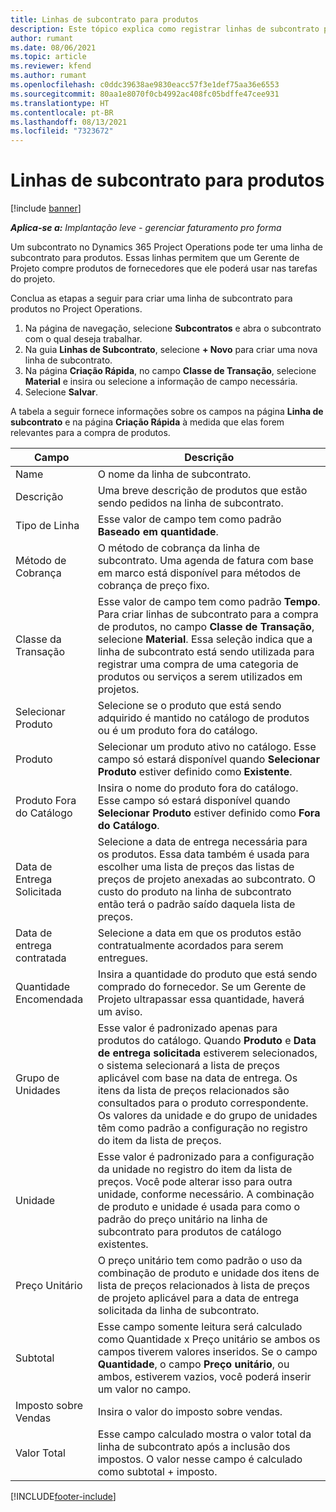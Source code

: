 ```yaml
---
title: Linhas de subcontrato para produtos
description: Este tópico explica como registrar linhas de subcontrato para produtos e usar os diversos campos para registrar compras de produto de fornecedores.
author: rumant
ms.date: 08/06/2021
ms.topic: article
ms.reviewer: kfend
ms.author: rumant
ms.openlocfilehash: c0ddc39638ae9830eacc57f3e1def75aa36e6553
ms.sourcegitcommit: 80aa1e8070f0cb4992ac408fc05bdffe47cee931
ms.translationtype: HT
ms.contentlocale: pt-BR
ms.lasthandoff: 08/13/2021
ms.locfileid: "7323672"
---
```

# <a name="subcontract-lines-for-products"></a>Linhas de subcontrato para produtos

[!include [banner](../../includes/dataverse-preview.md)]

_**Aplica-se a:** Implantação leve - gerenciar faturamento pro forma_

Um subcontrato no Dynamics 365 Project Operations pode ter uma linha de subcontrato para produtos. Essas linhas permitem que um Gerente de Projeto compre produtos de fornecedores que ele poderá usar nas tarefas do projeto.

Conclua as etapas a seguir para criar uma linha de subcontrato para produtos no Project Operations.

1. Na página de navegação, selecione **Subcontratos** e abra o subcontrato com o qual deseja trabalhar. 
2. Na guia **Linhas de Subcontrato**, selecione **+ Novo** para criar uma nova linha de subcontrato.
3. Na página **Criação Rápida**, no campo **Classe de Transação**, selecione **Material** e insira ou selecione a informação de campo necessária. 
4. Selecione **Salvar**.

A tabela a seguir fornece informações sobre os campos na página **Linha de subcontrato** e na página **Criação Rápida** à medida que elas forem relevantes para a compra de produtos.

| Campo | Descrição |
| ----- | ----------- |
| Name | O nome da linha de subcontrato. |
| Descrição | Uma breve descrição de produtos que estão sendo pedidos na linha de subcontrato. |
| Tipo de Linha | Esse valor de campo tem como padrão **Baseado em quantidade**. |
| Método de Cobrança |  O método de cobrança da linha de subcontrato. Uma agenda de fatura com base em marco está disponível para métodos de cobrança de preço fixo. |
| Classe da Transação | Esse valor de campo tem como padrão **Tempo**. Para criar linhas de subcontrato para a compra de produtos, no campo **Classe de Transação**, selecione **Material**. Essa seleção indica que a linha de subcontrato está sendo utilizada para registrar uma compra de uma categoria de produtos ou serviços a serem utilizados em projetos. |
| Selecionar Produto | Selecione se o produto que está sendo adquirido é mantido no catálogo de produtos ou é um produto fora do catálogo. |
| Produto | Selecionar um produto ativo no catálogo. Esse campo só estará disponível quando **Selecionar Produto** estiver definido como **Existente**. |
| Produto Fora do Catálogo | Insira o nome do produto fora do catálogo. Esse campo só estará disponível quando **Selecionar Produto** estiver definido como **Fora do Catálogo**.  |
| Data de Entrega Solicitada | Selecione a data de entrega necessária para os produtos. Essa data também é usada para escolher uma lista de preços das listas de preços de projeto anexadas ao subcontrato. O custo do produto na linha de subcontrato então terá o padrão saído daquela lista de preços. |
| Data de entrega contratada | Selecione a data em que os produtos estão contratualmente acordados para serem entregues.  |
| Quantidade Encomendada | Insira a quantidade do produto que está sendo comprado do fornecedor. Se um Gerente de Projeto ultrapassar essa quantidade, haverá um aviso. |
| Grupo de Unidades | Esse valor é padronizado apenas para produtos do catálogo. Quando **Produto** e **Data de entrega solicitada** estiverem selecionados, o sistema selecionará a lista de preços aplicável com base na data de entrega. Os itens da lista de preços relacionados são consultados para o produto correspondente. Os valores da unidade e do grupo de unidades têm como padrão a configuração no registro do item da lista de preços. |
| Unidade | Esse valor é padronizado para a configuração da unidade no registro do item da lista de preços. Você pode alterar isso para outra unidade, conforme necessário. A combinação de produto e unidade é usada para como o padrão do preço unitário na linha de subcontrato para produtos de catálogo existentes. |
| Preço Unitário | O preço unitário tem como padrão o uso da combinação de produto e unidade dos itens de lista de preços relacionados à lista de preços de projeto aplicável para a data de entrega solicitada da linha de subcontrato.  |
| Subtotal | Esse campo somente leitura será calculado como Quantidade x Preço unitário se ambos os campos tiverem valores inseridos. Se o campo **Quantidade**, o campo **Preço unitário**, ou ambos, estiverem vazios, você poderá inserir um valor no campo.  |
| Imposto sobre Vendas | Insira o valor do imposto sobre vendas. |
| Valor Total | Esse campo calculado mostra o valor total da linha de subcontrato após a inclusão dos impostos. O valor nesse campo é calculado como subtotal + imposto. |


[!INCLUDE[footer-include](../../includes/footer-banner.md)]
